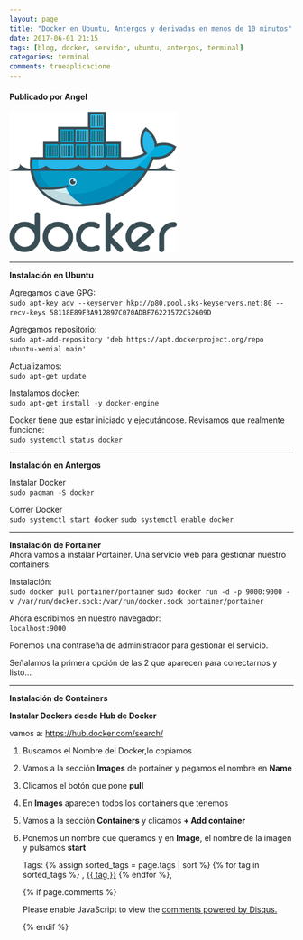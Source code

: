 ```yaml
---
layout: page
title: "Docker en Ubuntu, Antergos y derivadas en menos de 10 minutos"
date: 2017-06-01 21:15
tags: [blog, docker, servidor, ubuntu, antergos, terminal]
categories: terminal
comments: trueaplicacione
---
```

#### Publicado por Angel

![usb](/img/post/docker.png)


------

**Instalación en Ubuntu**

Agregamos clave GPG:  
`sudo apt-key adv --keyserver hkp://p80.pool.sks-keyservers.net:80 --recv-keys 58118E89F3A912897C070ADBF76221572C52609D`  

Agregamos repositorio:  
`sudo apt-add-repository 'deb https://apt.dockerproject.org/repo ubuntu-xenial main'`

Actualizamos:  
 `sudo apt-get update`

Instalamos docker:  
 `sudo apt-get install -y docker-engine`

Docker tiene que estar iniciado y ejecutándose. Revisamos que realmente funcione:   
`sudo systemctl status docker`

---

**Instalación en Antergos**

Instalar Docker   
`sudo pacman -S docker`

Correr Docker   
`sudo systemctl start docker`
`sudo systemctl enable docker`

---

**Instalación de Portainer**  
Ahora vamos a instalar Portainer. Una servicio web para gestionar nuestro containers:

Instalación:   
`sudo docker pull portainer/portainer`
`sudo docker run -d -p 9000:9000 -v /var/run/docker.sock:/var/run/docker.sock portainer/portainer`

Ahora escribimos en nuestro navegador:   
`localhost:9000`

Ponemos una contraseña de administrador para gestionar el servicio.

Señalamos la primera opción de las 2 que aparecen para conectarnos y
listo...  

---

**Instalación de Containers**



**Instalar Dockers desde Hub de Docker**

vamos a: <https://hub.docker.com/search/>

1.  Buscamos el Nombre del Docker,lo copiamos
2.  Vamos a la sección **Images** de portainer y pegamos el nombre en
    **Name**
3.  Clicamos el botón que pone **pull**
4.  En **Images** aparecen todos los containers que tenemos
5.  Vamos a la sección **Containers** y clicamos **+ Add container**
6.  Ponemos un nombre que queramos y en **Image**, el nombre de la
    imagen y pulsamos **start**


    <!-- -------------------------------------Aquí abajo los comentarios -------------------------------------------  -->
    Tags: {% assign sorted_tags = page.tags | sort %} {% for tag in sorted_tags %} , <span class="tag"><a href="/tag#{{ tag }}">{{ tag }}</a></span> {% endfor %},


    {% if page.comments %}
    <div id="disqus_thread"></div>
    <script>

    /**
    *  RECOMMENDED CONFIGURATION VARIABLES: EDIT AND UNCOMMENT THE SECTION BELOW TO INSERT DYNAMIC VALUES FROM YOUR PLATFORM OR CMS.
    *  LEARN WHY DEFINING THESE VARIABLES IS IMPORTANT: https://disqus.com/admin/universalcode/#configuration-variables*/
    /*
    var disqus_config = function () {
    this.page.url = PAGE_URL;  // Replace PAGE_URL with your page's canonical URL variable
    this.page.identifier = PAGE_IDENTIFIER; // Replace PAGE_IDENTIFIER with your page's unique identifier variable
    };
    */
    (function() { // DON'T EDIT BELOW THIS LINE
    var d = document, s = d.createElement('script');
    s.src = 'https://https-angelbcn-github-io-ugeek.disqus.com/embed.js';
    s.setAttribute('data-timestamp', +new Date());
    (d.head || d.body).appendChild(s);
    })();
    </script>
    <noscript>Please enable JavaScript to view the <a href="https://disqus.com/?ref_noscript">comments powered by Disqus.</a></noscript>

    {% endif %}

    <script id="dsq-count-scr" src="//https-angelbcn-github-io-ugeek.disqus.com/count.js" async></script>
